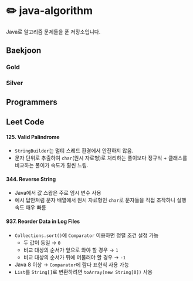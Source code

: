 # ✏️ java-algorithm

Java로 알고리즘 문제들을 푼 저장소입니다.

## Baekjoon

### Gold

### Silver

## Programmers

## Leet Code

#### 125. Valid Palindrome

- `StringBuilder`는 멀티 스레드 환경에서 안전하지 않음.
- 문자 단위로 추출하여 `char`(원시 자료형)로 처리하는 풀이보다 정규식 + 클래스를 비교하는 풀이가 속도가 훨씬 느림.

#### 344. Reverse String

- Java에서 값 스왑은 주로 임시 변수 사용
- 예시 답안처럼 문자 배열에서 원시 자료형인 `char`로 문자들을 직접 조작하니 실행 속도 매우 빠름

#### 937. Reorder Data in Log Files

- `Collections.sort()`에 `Comparator` 이용하면 정렬 조건 설정 가능
    - 두 값이 동일 → `0`
    - 비교 대상의 순서가 앞으로 와야 할 경우 → `1`
    - 비교 대상의 순서가 뒤에 머물러야 할 경우 → `-1`
- Java 8 이상 → `Comparator`에 람다 표현식 사용 가능
- `List`를 `String[]`로 변환하려면 `toArray(new String[0])` 사용